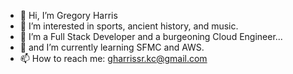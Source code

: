 - 👋 Hi, I’m Gregory Harris
- 👀 I’m interested in sports, ancient history, and music.
- 💞️ I’m a Full Stack Developer and a burgeoning Cloud Engineer...
- 🌱 and I’m currently learning SFMC and AWS. 
- 📫 How to reach me: gharrissr.kc@gmail.com

<!---
GStreet71/GStreet71 is a ✨ special ✨ repository because its `README.md` (this file) appears on your GitHub profile.
You can click the Preview link to take a look at your changes.
--->
